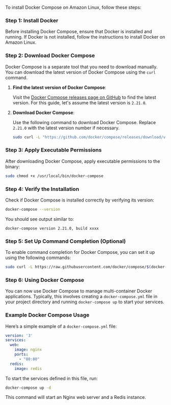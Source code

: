 To install Docker Compose on Amazon Linux, follow these steps:

### Step 1: Install Docker

Before installing Docker Compose, ensure that Docker is installed and running. If Docker is not installed, follow the instructions to install Docker on Amazon Linux.

### Step 2: Download Docker Compose

Docker Compose is a separate tool that you need to download manually. You can download the latest version of Docker Compose using the `curl` command.

1. **Find the latest version of Docker Compose**:

   Visit the [Docker Compose releases page on GitHub](https://github.com/docker/compose/releases) to find the latest version. For this guide, let's assume the latest version is `2.21.0`.

2. **Download Docker Compose**:

   Use the following command to download Docker Compose. Replace `2.21.0` with the latest version number if necessary.

   ```bash
   sudo curl -L "https://github.com/docker/compose/releases/download/v2.21.0/docker-compose-$(uname -s)-$(uname -m)" -o /usr/local/bin/docker-compose
   ```

### Step 3: Apply Executable Permissions

After downloading Docker Compose, apply executable permissions to the binary:

```bash
sudo chmod +x /usr/local/bin/docker-compose
```

### Step 4: Verify the Installation

Check if Docker Compose is installed correctly by verifying its version:

```bash
docker-compose --version
```

You should see output similar to:

```
docker-compose version 2.21.0, build xxxx
```

### Step 5: Set Up Command Completion (Optional)

To enable command completion for Docker Compose, you can set it up using the following commands:

```bash
sudo curl -L https://raw.githubusercontent.com/docker/compose/$(docker-compose version --short)/contrib/completion/bash/docker-compose -o /etc/bash_completion.d/docker-compose
```

### Step 6: Using Docker Compose

You can now use Docker Compose to manage multi-container Docker applications. Typically, this involves creating a `docker-compose.yml` file in your project directory and running `docker-compose up` to start your services.

### Example Docker Compose Usage

Here’s a simple example of a `docker-compose.yml` file:

```yaml
version: '3'
services:
  web:
    image: nginx
    ports:
      - "80:80"
  redis:
    image: redis
```

To start the services defined in this file, run:

```bash
docker-compose up -d
```

This command will start an Nginx web server and a Redis instance.
